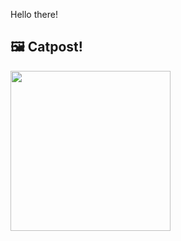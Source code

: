 Hello there!



## 🖼️ Catpost!

<sub>
    <img src="https://cdn2.thecatapi.com/images/usa7v6M3I.false" height="256">
</sub>

